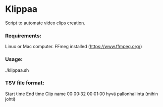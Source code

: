 # Klippaa
Script to automate video clips creation.

### Requirements:
Linux or Mac computer. FFmeg installed (https://www.ffmpeg.org/)

### Usage:

./klippaa.sh <path to input video file> <path to klips.tsv file> <path to output folder>

### TSV file format:

Start time	End time	Clip name
00:00:32	00:01:00	hyvä pallonhallinta (mihin johti)

